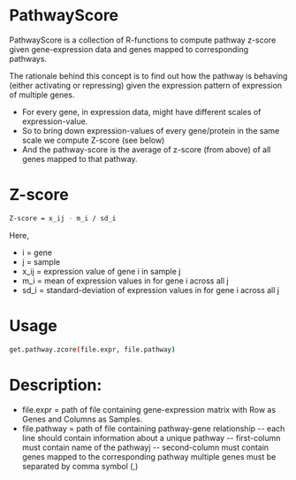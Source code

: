 # PathwayScore

PathwayScore is a collection of R-functions to compute pathway z-score given gene-expression data and genes mapped to corresponding pathways.

The rationale behind this concept is to find out how the pathway is behaving (either activating or repressing) given the expression pattern of expression of multiple genes.
  - For every gene, in expression data, might have different scales of expression-value.
  - So to bring down expression-values of every gene/protein in the same scale we compute Z-score (see below)
  - And the pathway-score is the average of z-score (from above) of all genes mapped to that pathway.

# Z-score
```sh
Z-score = x_ij - m_i / sd_i
```
 Here,
  - i = gene
  - j = sample
  - x_ij = expression value of gene i in sample j
  - m_i = mean of expression values in for gene i across all j
  - sd_i = standard-deviation of expression values in for gene i across all j


# Usage
```sh
get.pathway.zcore(file.expr, file.pathway)
```
# Description:
  - file.expr = path of file containing gene-expression matrix with Row as Genes and Columns as Samples.
  - file.pathway = path of file containing pathway-gene relationship
   -- each line should contain information about a unique pathway
   -- first-column must contain name of the pathwayj
   -- second-column must contain genes mapped to the corresponding pathway multiple genes must be separated by comma symbol (,)
